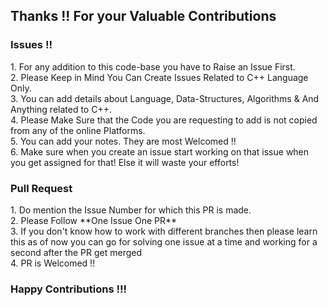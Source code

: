 <h2>Thanks !! For your Valuable Contributions </h2>

<h3>Issues !!</h3>
1. For any addition to this code-base you have to Raise an Issue First.<br>
2. Please Keep in Mind You Can Create Issues Related to C++ Language Only.<br>
3. You can add details about Language, Data-Structures, Algorithms & And Anything related to C++.<br>
4. Please Make Sure that the Code you are requesting to add is not copied from any of the online Platforms.<br>
5. You can add your notes. They are most Welcomed !!<br>
6. Make sure when you create an issue start working on that issue when you get assigned for that! Else it will waste your efforts!<br>

<h3>Pull Request</h3>
1. Do mention the Issue Number for which this PR is made.<br>
2. Please Follow **One Issue One PR** <br>
3. If you don't know how to work with different branches then please learn this as of now you can go for solving one issue at a time and working for a second after the PR get merged<br>
4. PR is Welcomed !! <br>

<h3>Happy Contributions !!!</h3>
